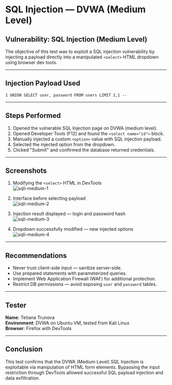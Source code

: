 # SQL Injection — DVWA (Medium Level)

## Vulnerability: SQL Injection (Medium Level)
The objective of this test was to exploit a SQL injection vulnerability by injecting a payload directly into a manipulated `<select>` HTML dropdown using browser dev tools.

---

## Injection Payload Used

```
1 UNION SELECT user, password FROM users LIMIT 2,1 --
```

---

## Steps Performed

1. Opened the vulnerable SQL Injection page on DVWA (medium level).
2. Opened Developer Tools (F12) and found the `<select name="id">` block.
3. Manually injected a custom `<option>` value with SQL injection payload.
4. Selected the injected option from the dropdown.
5. Clicked "Submit" and confirmed the database returned credentials.

---

## Screenshots

1. Modifying the `<select>` HTML in DevTools  
   ![sqli-medium-1](./screenshot/SQLI-medium-1.png)

2. Interface before selecting payload  
   ![sqli-medium-2](./screenshot/SQLI-medium-2.png)

3. Injection result displayed — login and password hash  
   ![sqli-medium-3](./screenshot/SQLI-medium-3.png)

4. Dropdown successfully modified — new injected options  
   ![sqli-medium-4](./screenshot/SQLI-medium-4.png)

---

## Recommendations

- Never trust client-side input — sanitize server-side.
- Use prepared statements with parameterized queries.
- Implement Web Application Firewall (WAF) for additional protection.
- Restrict DB permissions — avoid exposing `user` and `password` tables.

---

## Tester

**Name**: Tetiana Trunova  
**Environment**: DVWA on Ubuntu VM, tested from Kali Linux  
**Browser**: Firefox with DevTools

---

## Conclusion

This test confirms that the DVWA (Medium Level) SQL Injection is exploitable via manipulation of HTML form elements. Bypassing the input restriction through DevTools allowed successful SQL payload injection and data exfiltration.
